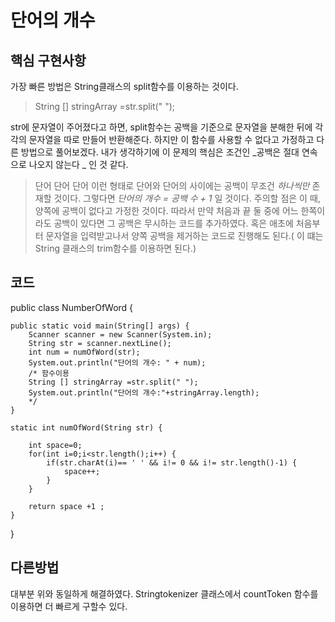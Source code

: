 단어의 개수
============================
## 핵심 구현사항
가장 빠른 방법은 String클래스의 split함수를 이용하는 것이다. 
> String [] stringArray =str.split(" ");

str에 문자열이 주어졌다고 하면, split함수는 공백을 기준으로 문자열을 분해한 뒤에 각각의 문자열을 따로 만들어 반환해준다. 
하지만 이 함수를 사용할 수 없다고 가정하고 다른 방법으로 풀어보겠다.
내가 생각하기에 이 문제의 핵심은 조건인  _공백은 절대 연속으로 나오지 않는다  _ 인 것 같다.
> 단어 단어 단어
이런 형태로 단어와 단어의 사이에는 공백이 무조건 _하나씩만_ 존재할 것이다. 그렇다면 _단어의 개수 = 공백 수 + 1_ 일 것이다. 주의할 점은 이 때, 양쪽에 공백이 없다고 가정한 것이다. 
따라서 만약 처음과 끝 둘 중에 어느 한쪽이라도 공백이 있다면 그 공백은 무시하는 코드를 추가하였다. 혹은 애초에 처음부터 문자열을 입력받고나서 양쪽 공백을 제거하는 코드로 진행해도 된다.( 이 떄는 
String 클래스의 trim함수를 이용하면 된다.)

## 코드
  public class NumberOfWord {

	public static void main(String[] args) {
		Scanner scanner = new Scanner(System.in);
		String str = scanner.nextLine();
		int num = numOfWord(str);
		System.out.println("단어의 개수: " + num);
		/* 함수이용
		String [] stringArray =str.split(" ");
		System.out.println("단어의 개수:"+stringArray.length);
		*/
	}
	
	static int numOfWord(String str) {
		
		int space=0;
		for(int i=0;i<str.length();i++) {
			if(str.charAt(i)== ' ' && i!= 0 && i!= str.length()-1) {
				space++;
			}					
		}
		
		return space +1 ;
	}
  }
## 다른방법
대부분 위와 동일하게 해결하였다. Stringtokenizer 클래스에서 countToken 함수를 이용하면 더 빠르게 구할수 있다. 
